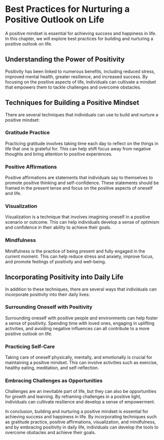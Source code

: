 Best Practices for Nurturing a Positive Outlook on Life
=============================================================================================

A positive mindset is essential for achieving success and happiness in life. In this chapter, we will explore best practices for building and nurturing a positive outlook on life.

Understanding the Power of Positivity
-------------------------------------

Positivity has been linked to numerous benefits, including reduced stress, improved mental health, greater resilience, and increased success. By focusing on the positive aspects of life, individuals can cultivate a mindset that empowers them to tackle challenges and overcome obstacles.

Techniques for Building a Positive Mindset
------------------------------------------

There are several techniques that individuals can use to build and nurture a positive mindset:

### Gratitude Practice

Practicing gratitude involves taking time each day to reflect on the things in life that one is grateful for. This can help shift focus away from negative thoughts and bring attention to positive experiences.

### Positive Affirmations

Positive affirmations are statements that individuals say to themselves to promote positive thinking and self-confidence. These statements should be framed in the present tense and focus on the positive aspects of oneself and life.

### Visualization

Visualization is a technique that involves imagining oneself in a positive scenario or outcome. This can help individuals develop a sense of optimism and confidence in their ability to achieve their goals.

### Mindfulness

Mindfulness is the practice of being present and fully engaged in the current moment. This can help reduce stress and anxiety, improve focus, and promote feelings of positivity and well-being.

Incorporating Positivity into Daily Life
----------------------------------------

In addition to these techniques, there are several ways that individuals can incorporate positivity into their daily lives:

### Surrounding Oneself with Positivity

Surrounding oneself with positive people and environments can help foster a sense of positivity. Spending time with loved ones, engaging in uplifting activities, and avoiding negative influences can all contribute to a more positive outlook on life.

### Practicing Self-Care

Taking care of oneself physically, mentally, and emotionally is crucial for maintaining a positive mindset. This can involve activities such as exercise, healthy eating, meditation, and self-reflection.

### Embracing Challenges as Opportunities

Challenges are an inevitable part of life, but they can also be opportunities for growth and learning. By reframing challenges in a positive light, individuals can cultivate resilience and develop a sense of empowerment.

In conclusion, building and nurturing a positive mindset is essential for achieving success and happiness in life. By incorporating techniques such as gratitude practice, positive affirmations, visualization, and mindfulness, and by embracing positivity in daily life, individuals can develop the tools to overcome obstacles and achieve their goals.
